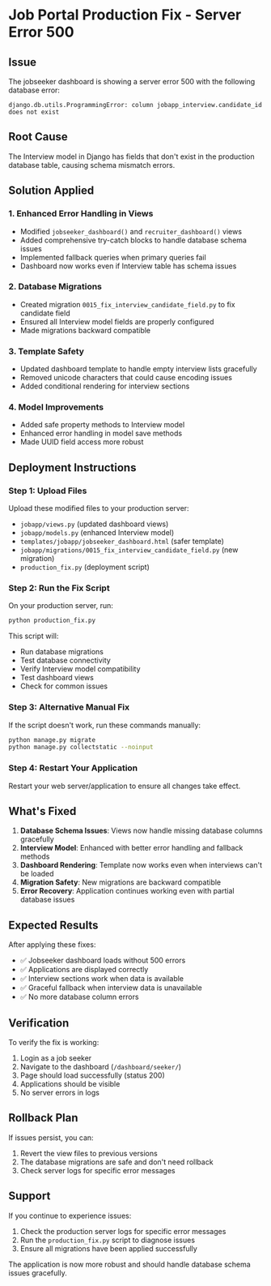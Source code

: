 # Job Portal Production Fix - Server Error 500

## Issue
The jobseeker dashboard is showing a server error 500 with the following database error:
```
django.db.utils.ProgrammingError: column jobapp_interview.candidate_id does not exist
```

## Root Cause
The Interview model in Django has fields that don't exist in the production database table, causing schema mismatch errors.

## Solution Applied

### 1. Enhanced Error Handling in Views
- Modified `jobseeker_dashboard()` and `recruiter_dashboard()` views
- Added comprehensive try-catch blocks to handle database schema issues
- Implemented fallback queries when primary queries fail
- Dashboard now works even if Interview table has schema issues

### 2. Database Migrations
- Created migration `0015_fix_interview_candidate_field.py` to fix candidate field
- Ensured all Interview model fields are properly configured
- Made migrations backward compatible

### 3. Template Safety
- Updated dashboard template to handle empty interview lists gracefully
- Removed unicode characters that could cause encoding issues
- Added conditional rendering for interview sections

### 4. Model Improvements
- Added safe property methods to Interview model
- Enhanced error handling in model save methods
- Made UUID field access more robust

## Deployment Instructions

### Step 1: Upload Files
Upload these modified files to your production server:
- `jobapp/views.py` (updated dashboard views)
- `jobapp/models.py` (enhanced Interview model)
- `templates/jobapp/jobseeker_dashboard.html` (safer template)
- `jobapp/migrations/0015_fix_interview_candidate_field.py` (new migration)
- `production_fix.py` (deployment script)

### Step 2: Run the Fix Script
On your production server, run:
```bash
python production_fix.py
```

This script will:
- Run database migrations
- Test database connectivity
- Verify Interview model compatibility
- Test dashboard views
- Check for common issues

### Step 3: Alternative Manual Fix
If the script doesn't work, run these commands manually:
```bash
python manage.py migrate
python manage.py collectstatic --noinput
```

### Step 4: Restart Your Application
Restart your web server/application to ensure all changes take effect.

## What's Fixed

1. **Database Schema Issues**: Views now handle missing database columns gracefully
2. **Interview Model**: Enhanced with better error handling and fallback methods
3. **Dashboard Rendering**: Template now works even when interviews can't be loaded
4. **Migration Safety**: New migrations are backward compatible
5. **Error Recovery**: Application continues working even with partial database issues

## Expected Results

After applying these fixes:
- ✅ Jobseeker dashboard loads without 500 errors
- ✅ Applications are displayed correctly
- ✅ Interview sections work when data is available
- ✅ Graceful fallback when interview data is unavailable
- ✅ No more database column errors

## Verification

To verify the fix is working:
1. Login as a job seeker
2. Navigate to the dashboard (`/dashboard/seeker/`)
3. Page should load successfully (status 200)
4. Applications should be visible
5. No server errors in logs

## Rollback Plan

If issues persist, you can:
1. Revert the view files to previous versions
2. The database migrations are safe and don't need rollback
3. Check server logs for specific error messages

## Support

If you continue to experience issues:
1. Check the production server logs for specific error messages
2. Run the `production_fix.py` script to diagnose issues
3. Ensure all migrations have been applied successfully

The application is now more robust and should handle database schema issues gracefully.